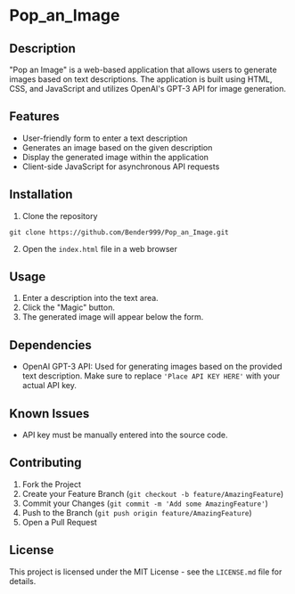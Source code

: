 # Pop_an_Image

## Description

"Pop an Image" is a web-based application that allows users to generate images based on text descriptions. The application is built using HTML, CSS, and JavaScript and utilizes OpenAI's GPT-3 API for image generation.

## Features

- User-friendly form to enter a text description
- Generates an image based on the given description
- Display the generated image within the application
- Client-side JavaScript for asynchronous API requests

## Installation

1. Clone the repository
```
git clone https://github.com/Bender999/Pop_an_Image.git
```

2. Open the `index.html` file in a web browser

## Usage

1. Enter a description into the text area.
2. Click the "Magic" button.
3. The generated image will appear below the form.

## Dependencies

- OpenAI GPT-3 API: Used for generating images based on the provided text description. Make sure to replace `'Place API KEY HERE'` with your actual API key.

## Known Issues

- API key must be manually entered into the source code.

## Contributing

1. Fork the Project
2. Create your Feature Branch (`git checkout -b feature/AmazingFeature`)
3. Commit your Changes (`git commit -m 'Add some AmazingFeature'`)
4. Push to the Branch (`git push origin feature/AmazingFeature`)
5. Open a Pull Request

## License

This project is licensed under the MIT License - see the `LICENSE.md` file for details.


